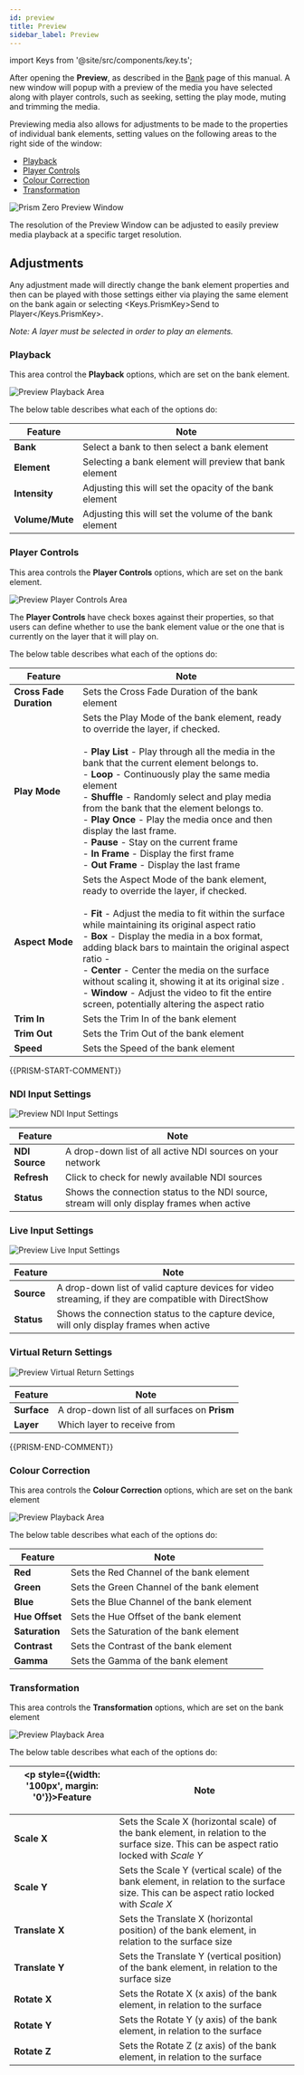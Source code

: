 ```yaml
---
id: preview
title: Preview
sidebar_label: Preview
---
```


import Keys from '@site/src/components/key.ts';

After opening the **Preview**, as described in the [Bank](../{{PRISM-APP-LOWER}}/play/bank) page of this manual. A new window will popup with a preview of the media you have selected along with player controls, such as seeking, setting the play mode, muting and trimming the media.

Previewing media also allows for adjustments to be made to the properties of individual bank elements, setting values on the following areas to the right side of the window:

- [Playback](./preview#playback)
- [Player Controls](./preview#player-controls)
- [Colour Correction](./preview#colour-correction)
- [Transformation](./preview#Transformation)

![Prism Zero Preview Window](/prismdocs/images/{{PRISM-APP-LOWER}}-preview.png)

The resolution of the Preview Window can be adjusted to easily preview media playback at a specific target resolution.

## Adjustments

Any adjustment made will directly change the bank element properties and then can be played with those settings either via playing the same element on the bank again or selecting <Keys.PrismKey>Send to Player</Keys.PrismKey>. 

*Note: A layer must be selected in order to play an elements.*

### Playback

This area control the **Playback** options, which are set on the bank element.

![Preview Playback Area](/prismdocs/images/preview-playback.png)

The below table describes what each of the options do:

|   Feature     |  Note      |
|---------------|------------|
| **Bank**      | Select a bank to then select a bank element     |
| **Element**   | Selecting a bank element will preview that bank element |
| **Intensity** | Adjusting this will set the opacity of the bank element |
| **Volume/Mute** | Adjusting this will set the volume of the bank element  |

### Player Controls

This area controls the **Player Controls** options, which are set on the bank element.

![Preview Player Controls Area](/prismdocs/images/preview-player-controls.png)

The **Player Controls** have check boxes against their properties, so that users can define whether to use the bank element value or the one that is currently on the layer that it will play on.

The below table describes what each of the options do:

|   Feature                    |  Note     |
|------------------------------|---------- |
| **Cross Fade Duration**      | Sets the Cross Fade Duration of the bank element  |
| **Play Mode**                | Sets the Play Mode of the bank element, ready to override the layer, if checked. <br/><br/> - **Play List** - Play through all the media in the bank that the current element belongs to. <br/> - **Loop** - Continuously play the same media element <br/> - **Shuffle** - Randomly select and play media from the bank that the element belongs to. <br/> - **Play Once** - Play the media once and then display the last frame. <br/> - **Pause** - Stay on the current frame <br/> - **In Frame** - Display the first frame <br/> - **Out Frame** - Display the last frame |
| **Aspect Mode** | Sets the Aspect Mode of the bank element, ready to override the layer, if checked. <br/><br/> - **Fit** - Adjust the media to fit within the surface while maintaining its original aspect ratio <br/> - **Box** - Display the media in a box format, adding black bars to maintain the original aspect ratio - <br/> - **Center** - Center the media on the surface without scaling it, showing it at its original size . <br/> - **Window** - Adjust the video to fit the entire screen, potentially altering the aspect ratio |
| **Trim In**                  | Sets the Trim In of the bank element     |
| **Trim Out**                 | Sets the Trim Out of the bank element    |
| **Speed**                    | Sets the Speed of the bank element       | 

{{PRISM-START-COMMENT}}
### NDI Input Settings

![Preview NDI Input Settings](/prismdocs/images/preview-ndi-settings.png)

|   Feature      |  Note   |
|----------------|---------|
| **NDI Source** | A drop-down list of all active NDI sources on your network|
| **Refresh**    | Click to check for newly available NDI sources|
| **Status**     | Shows the connection status to the NDI source, stream will only display frames when active|

### Live Input Settings

![Preview Live Input Settings](/prismdocs/images/preview-live-settings.png)

|   Feature  |  Note   |
|------------|---------|
| **Source** | A drop-down list of valid capture devices for video streaming, if they are compatible with DirectShow|
| **Status** | Shows the connection status to the capture device, will only display frames when active|

### Virtual Return Settings

![Preview Virtual Return Settings](/prismdocs/images/preview-virtual-return-settings.png)

|   Feature      |  Note   |
|----------------|---------|
| **Surface** | A drop-down list of all surfaces on  **Prism**|
| **Layer**   | Which layer to receive from|

{{PRISM-END-COMMENT}}

### Colour Correction

This area controls the **Colour Correction** options, which are set on the bank element

![Preview Playback Area](/prismdocs/images/preview-colour-correction.png)

The below table describes what each of the options do:

|   Feature      |  Note      |
|----------------|------------|
| **Red**        | Sets the Red Channel of the bank element |
| **Green**      | Sets the Green Channel of the bank element|
| **Blue**       | Sets the Blue Channel of the bank element |
| **Hue Offset** | Sets the Hue Offset of the bank element |
| **Saturation** | Sets the Saturation of the bank element |
| **Contrast**   | Sets the Contrast of the bank element |
| **Gamma**      | Sets the Gamma of the bank element |

### Transformation

This area controls the **Transformation** options, which are set on the bank element

![Preview Playback Area](/prismdocs/images/preview-transformation.png)

The below table describes what each of the options do:

| <p style={{width: '100px', margin: '0'}}>Feature</p> |  Note |
|-----------------|------------|
| **Scale X**     | Sets the Scale X (horizontal scale) of the bank element, in relation to the surface size. This can be aspect ratio locked with *Scale Y* |
| **Scale Y**     | Sets the Scale Y (vertical scale) of the bank element, in relation to the surface size. This can be aspect ratio locked with *Scale X* |
| **Translate X** | Sets the Translate X (horizontal position) of the bank element, in relation to the surface size |
| **Translate Y** | Sets the Translate Y (vertical position) of the bank element, in relation to the surface size |
| **Rotate X**    | Sets the Rotate X (x axis) of the bank element, in relation to the surface |
| **Rotate Y**    | Sets the Rotate Y (y axis) of the bank element, in relation to the surface |
| **Rotate Z**    | Sets the Rotate Z (z axis) of the bank element, in relation to the surface |
